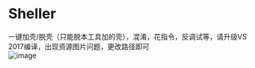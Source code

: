 # Sheller
一键加壳/脱壳（只能脱本工具加的壳），混淆，花指令，反调试等，请升级VS 2017编译，出现资源图片问题，更改路径即可  
![image](https://github.com/TimelifeCzy/Sheller/blob/master/5D51190F-778D-494b-A373-DB43BEF07924.png)

